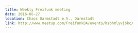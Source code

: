 ```yaml
---
title: Weekly Freifunk meeting
date: 2016-06-27
location: Chaos Darmstadt e.V., Darmstadt
link: http://www.meetup.com/FreifunkDA/events/hsbhmlyvjbkc/
---
```

